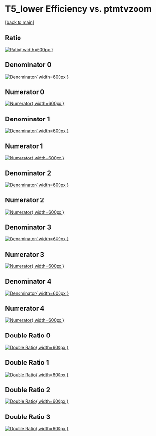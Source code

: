 # T5_lower Efficiency vs. ptmtvzoom

[[back to main](./)]



## Ratio

[![Ratio](../mtv/var/T5_lower_xtr_0_1_eff_ptmtvzoom.png){ width=600px }](../mtv/var/T5_lower_xtr_0_1_eff_ptmtvzoom.pdf)

## Denominator 0

[![Denominator](../mtv/den/T5_lower_xtr_0_1_eff_ptmtvzoom_den0.png){ width=600px }](../mtv/den/T5_lower_xtr_0_1_eff_ptmtvzoom_den0.pdf)

## Numerator 0

[![Numerator](../mtv/num/T5_lower_xtr_0_1_eff_ptmtvzoom_num0.png){ width=600px }](../mtv/num/T5_lower_xtr_0_1_eff_ptmtvzoom_num0.pdf)

## Denominator 1

[![Denominator](../mtv/den/T5_lower_xtr_0_1_eff_ptmtvzoom_den1.png){ width=600px }](../mtv/den/T5_lower_xtr_0_1_eff_ptmtvzoom_den1.pdf)

## Numerator 1

[![Numerator](../mtv/num/T5_lower_xtr_0_1_eff_ptmtvzoom_num1.png){ width=600px }](../mtv/num/T5_lower_xtr_0_1_eff_ptmtvzoom_num1.pdf)

## Denominator 2

[![Denominator](../mtv/den/T5_lower_xtr_0_1_eff_ptmtvzoom_den2.png){ width=600px }](../mtv/den/T5_lower_xtr_0_1_eff_ptmtvzoom_den2.pdf)

## Numerator 2

[![Numerator](../mtv/num/T5_lower_xtr_0_1_eff_ptmtvzoom_num2.png){ width=600px }](../mtv/num/T5_lower_xtr_0_1_eff_ptmtvzoom_num2.pdf)

## Denominator 3

[![Denominator](../mtv/den/T5_lower_xtr_0_1_eff_ptmtvzoom_den3.png){ width=600px }](../mtv/den/T5_lower_xtr_0_1_eff_ptmtvzoom_den3.pdf)

## Numerator 3

[![Numerator](../mtv/num/T5_lower_xtr_0_1_eff_ptmtvzoom_num3.png){ width=600px }](../mtv/num/T5_lower_xtr_0_1_eff_ptmtvzoom_num3.pdf)

## Denominator 4

[![Denominator](../mtv/den/T5_lower_xtr_0_1_eff_ptmtvzoom_den4.png){ width=600px }](../mtv/den/T5_lower_xtr_0_1_eff_ptmtvzoom_den4.pdf)

## Numerator 4

[![Numerator](../mtv/num/T5_lower_xtr_0_1_eff_ptmtvzoom_num4.png){ width=600px }](../mtv/num/T5_lower_xtr_0_1_eff_ptmtvzoom_num4.pdf)

## Double Ratio 0

[![Double Ratio](../mtv/ratio/T5_lower_xtr_0_1_eff_ptmtvzoom_ratio0.png){ width=600px }](../mtv/ratio/T5_lower_xtr_0_1_eff_ptmtvzoom_ratio0.pdf)

## Double Ratio 1

[![Double Ratio](../mtv/ratio/T5_lower_xtr_0_1_eff_ptmtvzoom_ratio1.png){ width=600px }](../mtv/ratio/T5_lower_xtr_0_1_eff_ptmtvzoom_ratio1.pdf)

## Double Ratio 2

[![Double Ratio](../mtv/ratio/T5_lower_xtr_0_1_eff_ptmtvzoom_ratio2.png){ width=600px }](../mtv/ratio/T5_lower_xtr_0_1_eff_ptmtvzoom_ratio2.pdf)

## Double Ratio 3

[![Double Ratio](../mtv/ratio/T5_lower_xtr_0_1_eff_ptmtvzoom_ratio3.png){ width=600px }](../mtv/ratio/T5_lower_xtr_0_1_eff_ptmtvzoom_ratio3.pdf)

